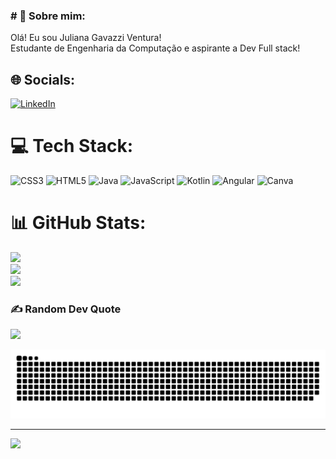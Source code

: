 

### # 💫 Sobre mim:
Olá! Eu sou Juliana Gavazzi Ventura!<br>Estudante de Engenharia da Computação e aspirante a Dev Full stack!


## 🌐 Socials:
[![LinkedIn](https://img.shields.io/badge/LinkedIn-%230077B5.svg?logo=linkedin&logoColor=white)](https://linkedin.com/in/http://linkedin.com/in/juliana-gavazzi-ventura) 

# 💻 Tech Stack:
![CSS3](https://img.shields.io/badge/css3-%231572B6.svg?style=for-the-badge&logo=css3&logoColor=white) ![HTML5](https://img.shields.io/badge/html5-%23E34F26.svg?style=for-the-badge&logo=html5&logoColor=white) ![Java](https://img.shields.io/badge/java-%23ED8B00.svg?style=for-the-badge&logo=java&logoColor=white) ![JavaScript](https://img.shields.io/badge/javascript-%23323330.svg?style=for-the-badge&logo=javascript&logoColor=%23F7DF1E) ![Kotlin](https://img.shields.io/badge/kotlin-%230095D5.svg?style=for-the-badge&logo=kotlin&logoColor=white) ![Angular](https://img.shields.io/badge/angular-%23DD0031.svg?style=for-the-badge&logo=angular&logoColor=white) ![Canva](https://img.shields.io/badge/Canva-%2300C4CC.svg?style=for-the-badge&logo=Canva&logoColor=white)
# 📊 GitHub Stats:
![](https://github-readme-stats.vercel.app/api?username=julianaventura&theme=dark&hide_border=false&include_all_commits=false&count_private=false)<br/>
![](https://github-readme-streak-stats.herokuapp.com/?user=julianaventura&theme=dark&hide_border=false)<br/>
![](https://github-readme-stats.vercel.app/api/top-langs/?username=julianaventura&theme=dark&hide_border=false&include_all_commits=false&count_private=false&layout=compact)

### ✍️ Random Dev Quote
![](https://quotes-github-readme.vercel.app/api?type=horizontal&theme=radical)


<div  align="center"> 
  
  
  ![Snake animation](https://github.com/ellen2121/ellen2121/blob/output/github-contribution-grid-snake.svg)
  
  </div>

---
[![](https://visitcount.itsvg.in/api?id=julianaventura&icon=0&color=0)](https://visitcount.itsvg.in)


<!--
**julianaventura/julianaventura** is a ✨ _special_ ✨ repository because its `README.md` (this file) appears on your GitHub profile.

